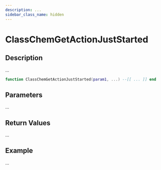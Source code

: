 ```yaml
---
description: ...
sidebar_class_name: hidden
---
```


# ClassChemGetActionJustStarted

## Description

...

```lua
function ClassChemGetActionJustStarted(param1, ...) --[[ ... ]] end
```

## Parameters

...

## Return Values

...

## Example

...

